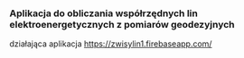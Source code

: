 ### Aplikacja do obliczania współrzędnych lin elektroenergetycznych z pomiarów geodezyjnych
działająca aplikacja https://zwisylin1.firebaseapp.com/
